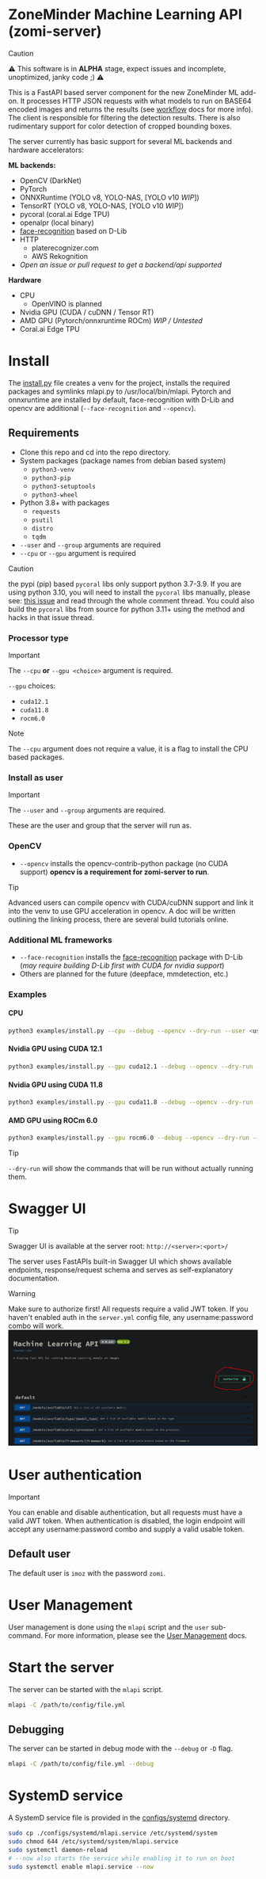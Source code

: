 # ZoneMinder Machine Learning API (zomi-server)
>[!CAUTION]
> :warning: This software is in **ALPHA** stage, expect issues and incomplete, unoptimized, janky code ;) :warning:

This is a FastAPI based server component for the new ZoneMinder ML add-on. It processes HTTP JSON requests with 
what models to run on BASE64 encoded images and returns the results (see [workflow](docs/workflow.md) docs for 
more info). The client is responsible for filtering the detection results. 
There is also rudimentary support for color detection of cropped bounding boxes.

The server currently has basic support for several ML backends and hardware accelerators:

**ML backends:**
- OpenCV (DarkNet)
- PyTorch
- ONNXRuntime (YOLO v8, YOLO-NAS, [YOLO v10 *WIP*])
- TensorRT (YOLO v8, YOLO-NAS, [YOLO v10 *WIP*])
- pycoral (coral.ai Edge TPU)
- openalpr (local binary)
- [face-recognition](https://github.com/ageitgey/face_recognition) based on D-Lib
- HTTP
    - platerecognizer.com
    - AWS Rekognition
- *Open an issue or pull request to get a backend/api supported*

**Hardware**
- CPU
    - OpenVINO is planned 
- Nvidia GPU (CUDA / cuDNN / Tensor RT)
- AMD GPU (Pytorch/onnxruntime ROCm) *WIP / Untested*
- Coral.ai Edge TPU


# Install

The [install.py](examples/install.py) file creates a venv for the project, installs the required packages and symlinks mlapi.py to /usr/local/bin/mlapi. 
Pytorch and onnxruntime are installed by default, face-recognition with D-Lib and opencv are additional (`--face-recognition` and `--opencv`).

## Requirements
- Clone this repo and cd into the repo directory.
- System packages (package names from debian based system)
    - `python3-venv`
    - `python3-pip`
    - `python3-setuptools`
    - `python3-wheel`
- Python 3.8+ with packages
    - `requests`
    - `psutil`
    - `distro`
    - `tqdm`
- `--user` and `--group` arguments are required
- `--cpu` or `--gpu` argument is required

>[!CAUTION]
> the pypi (pip) based `pycoral` libs only support python 3.7-3.9. If you are using python 3.10, you will need 
> to install the `pycoral` libs manually, please see: [this issue](https://github.com/google-coral/pycoral/issues/85) 
> and read through the whole comment thread. You could also build the `pycoral` libs from source for python 3.11+ 
> using the method and hacks in that issue thread. 

### Processor type
>[!IMPORTANT]
> The `--cpu` **or** `--gpu <choice>` argument is required. 

`--gpu` choices:
- `cuda12.1`
- `cuda11.8`
- `rocm6.0`

>[!NOTE]
> The `--cpu` argument does not require a value, it is a flag to install the CPU based packages.

### Install as user
>[!IMPORTANT]
> The `--user` and `--group` arguments are required. 

These are the user and group that the server will run as.

### OpenCV
- `--opencv` installs the opencv-contrib-python package (no CUDA support)
**opencv is a requirement for zomi-server to run**.
>[!TIP]
> Advanced users can compile opencv with CUDA/cuDNN support and link it into the venv to use GPU acceleration in opencv.
> A doc will be written outlining the linking process, there are several build tutorials online.

### Additional ML frameworks
- `--face-recognition` installs the [face-recognition](https://github.com/ageitgey/face_recognition) package with D-Lib (*may require building D-Lib first with CUDA for nvidia support*)
- Others are planned for the future (deepface, mmdetection, etc.)

### Examples

#### CPU
```bash
python3 examples/install.py --cpu --debug --opencv --dry-run --user <username> --group <groupname>
```
#### Nvidia GPU using CUDA 12.1
```bash
python3 examples/install.py --gpu cuda12.1 --debug --opencv --dry-run --user <username> --group <groupname>
```

#### Nvidia GPU using CUDA 11.8
```bash
python3 examples/install.py --gpu cuda11.8 --debug --opencv --dry-run --user <username> --group <groupname>
```

#### AMD GPU using ROCm 6.0
```bash
python3 examples/install.py --gpu rocm6.0 --debug --opencv --dry-run --user <username> --group <groupname>
```

>[!TIP]
> `--dry-run` will show the commands that will be run without actually running them.

# Swagger UI
>[!TIP]
> Swagger UI is available at the server root: `http://<server>:<port>/`

The server uses FastAPIs built-in Swagger UI which shows available endpoints, response/request schema and 
serves as self-explanatory documentation.

>[!WARNING] 
> Make sure to authorize first! All requests require a valid JWT token. 
> If you haven't enabled auth in the `server.yml` config file, any username:password combo will work.
>![Authorize in Swagger UI](docs/assets/zomi-server_auth-button.png)

# User authentication
>[!IMPORTANT]
> You can enable and disable authentication, but all requests must have a valid JWT token. When authentication is disabled,
> the login endpoint will accept any username:password combo and supply a valid usable token.

## Default user
The default user is `imoz` with the password `zomi`.

# User Management
User management is done using the `mlapi` script and the `user` sub-command. 
For more information, please see the [User Management](docs/user_management.md) docs.

# Start the server
The server can be started with the `mlapi` script.

```bash
mlapi -C /path/to/config/file.yml
```
## Debugging
The server can be started in debug mode with the `--debug` or `-D` flag.

```bash
mlapi -C /path/to/config/file.yml --debug
```

# SystemD service
A SystemD service file is provided in the [configs/systemd](configs/systemd/mlapi.service) directory.

```bash
sudo cp ./configs/systemd/mlapi.service /etc/systemd/system
sudo chmod 644 /etc/systemd/system/mlapi.service
sudo systemctl daemon-reload
# --now also starts the service while enabling it to run on boot
sudo systemctl enable mlapi.service --now
```